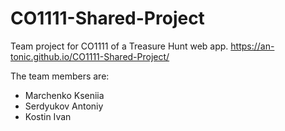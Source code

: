 # CO1111-Shared-Project
Team project for CO1111 of a Treasure Hunt web app.
https://an-tonic.github.io/CO1111-Shared-Project/


The team members are:
- Marchenko Kseniia
- Serdyukov Antoniy
- Kostin Ivan


